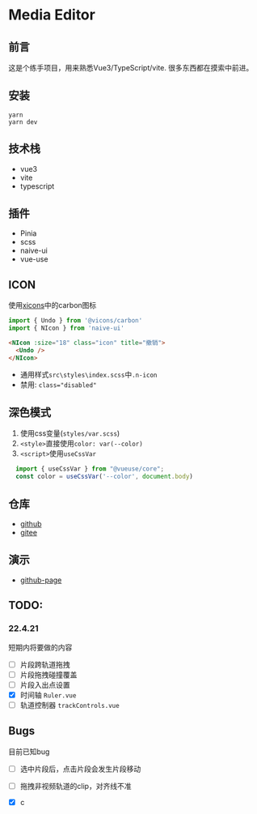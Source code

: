 # Media Editor
## 前言
这是个练手项目，用来熟悉Vue3/TypeScript/vite. 很多东西都在摸索中前进。
## 安装
```
yarn
yarn dev
```

## 技术栈
- vue3
- vite
- typescript

## 插件
- Pinia
- scss
- naive-ui
- vue-use


## ICON
使用[xicons](https://www.xicons.org/#/zh-CN)中的carbon图标
```ts
import { Undo } from '@vicons/carbon'
import { NIcon } from 'naive-ui'
```
```html
<NIcon :size="18" class="icon" title="撤销">
  <Undo />
</NIcon>
```
- 通用样式`src\styles\index.scss`中`.n-icon`
- 禁用: `class="disabled"`
## 深色模式
1. 使用css变量(`styles/var.scss`)
2. `<style>`直接使用`color: var(--color)`
3. `<script>`使用`useCssVar`
  ```ts
    import { useCssVar } from "@vueuse/core";
    const color = useCssVar('--color', document.body)
  ```

## 仓库
- [github](https://github.com/gws0920/media-editor)
- [gitee](https://gitee.com/Gws9/media-editor)
## 演示
- [github-page](https://gws0920.github.io/media-editor/)
## TODO:
### 22.4.21
短期内将要做的内容
- [ ] 片段跨轨道拖拽
- [ ] 片段拖拽碰撞覆盖
- [ ] 片段入出点设置
- [x] 时间轴 `Ruler.vue`
- [ ] 轨道控制器 `trackControls.vue`
## Bugs
目前已知bug
- [ ] 选中片段后，点击片段会发生片段移动
- [ ] 拖拽非视频轨道的clip，对齐线不准
- [x] c

